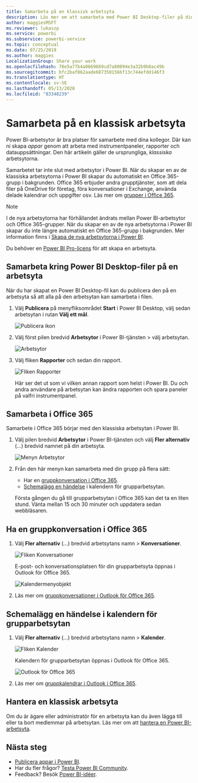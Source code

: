 ```yaml
---
title: Samarbeta på en klassisk arbetsyta
description: Läs mer om att samarbeta med Power BI Desktop-filer på din arbetsyta och med Office 365-tjänster som delar filer på OneDrive för företag, konversationer i Exchange, kalender och uppgifter.
author: maggiesMSFT
ms.reviewer: lukaszp
ms.service: powerbi
ms.subservice: powerbi-service
ms.topic: conceptual
ms.date: 07/25/2019
ms.author: maggies
LocalizationGroup: Share your work
ms.openlocfilehash: 70e5a77b4a0669669cd7a80894e3a32b9b8ac49b
ms.sourcegitcommit: bfc2baf862aade6873501566f13c744efdd146f3
ms.translationtype: HT
ms.contentlocale: sv-SE
ms.lasthandoff: 05/13/2020
ms.locfileid: "83348239"
---
```

# <a name="collaborate-in-a-classic-workspace"></a>Samarbeta på en klassisk arbetsyta
Power BI-arbetsytor är bra platser för samarbete med dina kollegor. Där kan ni skapa *appar* genom att arbeta med instrumentpaneler, rapporter och datauppsättningar. Den här artikeln gäller de ursprungliga, *klassiska* arbetsytorna.  

Samarbetet tar inte slut med arbetsytor i Power BI. När du skapar en av de klassiska arbetsytorna i Power BI skapar du automatiskt en Office 365-grupp i bakgrunden. Office 365 erbjuder andra grupptjänster, som att dela filer på OneDrive för företag, föra konversationer i Exchange, använda delade kalendrar och uppgifter osv. Läs mer om [grupper i Office 365](https://support.office.com/article/Create-a-group-in-Office-365-7124dc4c-1de9-40d4-b096-e8add19209e9).

> [!NOTE]
> I de nya arbetsytorna har förhållandet ändrats mellan Power BI-arbetsytor och Office 365-grupper. När du skapar en av de nya arbetsytorna i Power BI skapar du inte längre automatiskt en Office 365-grupp i bakgrunden. Mer information finns i [Skapa de nya arbetsytorna i Power BI](service-create-the-new-workspaces.md).

Du behöver en [Power BI Pro-licens](../fundamentals/service-features-license-type.md) för att skapa en arbetsyta.

## <a name="collaborate-on-power-bi-desktop-files-in-a-workspace"></a>Samarbeta kring Power BI Desktop-filer på en arbetsyta
När du har skapat en Power BI Desktop-fil kan du publicera den på en arbetsyta så att alla på den arbetsytan kan samarbeta i filen.

1. Välj **Publicera** på menyfliksområdet **Start** i Power BI Desktop, välj sedan arbetsytan i rutan **Välj ett mål**.
   
    ![Publicera ikon](media/service-collaborate-power-bi-workspace/power-bi-group-publish-pbix.png)
2. Välj först pilen bredvid **Arbetsytor** i Power BI-tjänsten > välj arbetsytan.
   
    ![Arbetsytor](media/service-collaborate-power-bi-workspace/power-bi-workspace-nav-arrow.png)
3. Välj fliken **Rapporter** och sedan din rapport.
   
    ![Fliken Rapporter](media/service-collaborate-power-bi-workspace/power-bi-workspace-report.png)
   
    Här ser det ut som vi vilken annan rapport som helst i Power BI. Du och andra användare på arbetsytan kan ändra rapporten och spara paneler på valfri instrumentpanel.

## <a name="collaborate-in-office-365"></a>Samarbeta i Office 365
Samarbete i Office 365 börjar med den klassiska arbetsytan i Power BI.

1. Välj pilen bredvid **Arbetsytor** i Power BI-tjänsten och välj **Fler alternativ** (…) bredvid namnet på din arbetsyta. 
   
   ![Menyn Arbetsytor](media/service-collaborate-power-bi-workspace/power-bi-app-ellipsis.png)
2. Från den här menyn kan samarbeta med din grupp på flera sätt: 
   
   * Har en [gruppkonversation i Office 365](#have-a-group-conversation-in-office-365).
   * [Schemalägg en händelse](#schedule-an-event-on-the-group-workspace-calendar) i kalendern för grupparbetsytan.
   
   Första gången du gå till grupparbetsytan i Office 365 kan det ta en liten stund. Vänta mellan 15 och 30 minuter och uppdatera sedan webbläsaren.

## <a name="have-a-group-conversation-in-office-365"></a>Ha en gruppkonversation i Office 365
1. Välj **Fler alternativ** (...) bredvid arbetsytans namn \> **Konversationer**. 
   
    ![Fliken Konversationer](media/service-collaborate-power-bi-workspace/power-bi-app-ellipsis.png)
   
   E-post- och konversationsplatsen för din grupparbetsyta öppnas i Outlook för Office 365.
   
   ![Kalendermenyobjekt](media/service-collaborate-power-bi-workspace/pbi_grps_o365convo.png)
2. Läs mer om [gruppkonversationer i Outlook för Office 365](https://support.office.com/Article/Have-a-group-conversation-a0482e24-a769-4e39-a5ba-a7c56e828b22).

## <a name="schedule-an-event-on-the-group-workspace-calendar"></a>Schemalägg en händelse i kalendern för grupparbetsytan
1. Välj **Fler alternativ** (...) bredvid arbetsytans namn \> **Kalender**. 
   
   ![Fliken Kalender](media/service-collaborate-power-bi-workspace/power-bi-app-ellipsis.png)
   
   Kalendern för grupparbetsytan öppnas i Outlook för Office 365.
   
   ![Outlook för Office 365](media/service-collaborate-power-bi-workspace/pbi_grps_o365_calendar.png)
2. Läs mer om [gruppkalendrar i Outlook i Office 365](https://support.office.com/Article/Add-edit-and-subscribe-to-group-events-0cf1ad68-1034-4306-b367-d75e9818376a).

## <a name="manage-a-classic-workspace"></a>Hantera en klassisk arbetsyta
Om du är ägare eller administratör för en arbetsyta kan du även lägga till eller ta bort medlemmar på arbetsytan. Läs mer om att [hantera en Power BI-arbetsyta](service-manage-app-workspace-in-power-bi-and-office-365.md).

## <a name="next-steps"></a>Nästa steg
* [Publicera appar i Power BI](service-create-distribute-apps.md).
* Har du fler frågor? [Testa Power BI Community](https://community.powerbi.com/).
* Feedback? Besök [Power BI-idéer](https://ideas.powerbi.com/forums/265200-power-bi).
